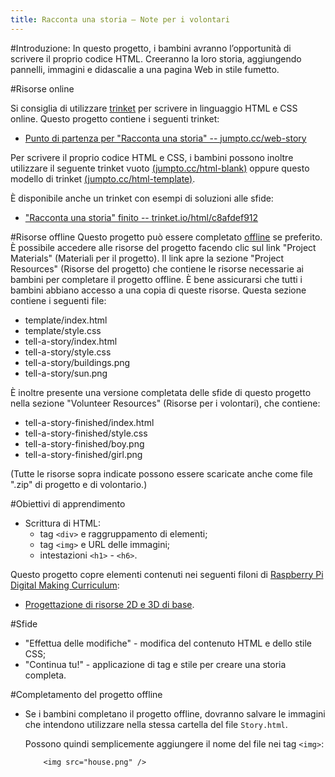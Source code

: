```yaml
---
title: Racconta una storia – Note per i volontari
---
```


#Introduzione:
In questo progetto, i bambini avranno l’opportunità di scrivere il proprio codice HTML. Creeranno la loro storia, aggiungendo pannelli, immagini e didascalie a una pagina Web in stile fumetto.

#Risorse online

Si consiglia di utilizzare [trinket](https://trinket.io/) per scrivere in linguaggio HTML e CSS online. Questo progetto contiene i seguenti trinket:

+ [Punto di partenza per "Racconta una storia" -- jumpto.cc/web-story](http://jumpto.cc/web-story)

Per scrivere il proprio codice HTML e CSS, i bambini possono inoltre utilizzare il seguente trinket vuoto [(jumpto.cc/html-blank)](http://jumpto.cc/html-blank) oppure questo modello di trinket [(jumpto.cc/html-template)](http://jumpto.cc/html-template).

È disponibile anche un trinket con esempi di soluzioni alle sfide:

+ ["Racconta una storia" finito -- trinket.io/html/c8afdef912](https://trinket.io/html/c8afdef912)

#Risorse offline
Questo progetto può essere completato [offline](https://www.codeclubprojects.org/en-GB/resources/webdev-working-offline/) se preferito. È possibile accedere alle risorse del progetto facendo clic sul link "Project Materials" (Materiali per il progetto). Il link apre la sezione "Project Resources" (Risorse del progetto) che contiene le risorse necessarie ai bambini per completare il progetto offline. È bene assicurarsi che tutti i bambini abbiano accesso a una copia di queste risorse. Questa sezione contiene i seguenti file:

+ template/index.html
+ template/style.css
+ tell-a-story/index.html
+ tell-a-story/style.css
+ tell-a-story/buildings.png
+ tell-a-story/sun.png

È inoltre presente una versione completata delle sfide di questo progetto nella sezione "Volunteer Resources" (Risorse per i volontari), che contiene:

+ tell-a-story-finished/index.html
+ tell-a-story-finished/style.css
+ tell-a-story-finished/boy.png
+ tell-a-story-finished/girl.png

(Tutte le risorse sopra indicate possono essere scaricate anche come file ".zip" di progetto e di volontario.)

#Obiettivi di apprendimento
+ Scrittura di HTML:
	+ tag `<div>` e raggruppamento di elementi;
	+ tag `<img>` e URL delle immagini;
	+ intestazioni `<h1>` - `<h6>`.

Questo progetto copre elementi contenuti nei seguenti filoni di [Raspberry Pi Digital Making Curriculum](http://rpf.io/curriculum):

+ [Progettazione di risorse 2D e 3D di base](https://www.raspberrypi.org/curriculum/design/creator).

#Sfide
+ "Effettua delle modifiche" - modifica del contenuto HTML e dello stile CSS;
+ "Continua tu!" - applicazione di tag e stile per creare una storia completa.

#Completamento del progetto offline
+ Se i bambini completano il progetto offline, dovranno salvare le immagini che intendono utilizzare nella stessa cartella del file `Story.html`.

	Possono quindi semplicemente aggiungere il nome del file nei tag `<img>`:

	```
		<img src="house.png" />
	``` 